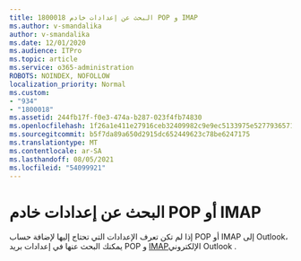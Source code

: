 ```yaml
---
title: 1800018 البحث عن إعدادات خادم POP و IMAP
ms.author: v-smandalika
author: v-smandalika
ms.date: 12/01/2020
ms.audience: ITPro
ms.topic: article
ms.service: o365-administration
ROBOTS: NOINDEX, NOFOLLOW
localization_priority: Normal
ms.custom:
- "934"
- "1800018"
ms.assetid: 244fb17f-f0e3-474a-b287-023f4fb74830
ms.openlocfilehash: 1f26a1e411e27916ceb32409982c9e9ec5133975e527793657160b598f7da892
ms.sourcegitcommit: b5f7da89a650d2915dc652449623c78be6247175
ms.translationtype: MT
ms.contentlocale: ar-SA
ms.lasthandoff: 08/05/2021
ms.locfileid: "54099921"
---
```

# <a name="find-your-pop-or-imap-server-settings"></a>البحث عن إعدادات خادم POP أو IMAP

إذا لم تكن تعرف الإعدادات التي تحتاج إليها لإضافة حساب POP أو IMAP إلى Outlook، يمكنك البحث عنها في إعدادات بريد POP و [IMAP](https://support.office.com/article/8361e398-8af4-4e97-b147-6c6c4ac95353.aspx)الإلكتروني Outlook .
  
 